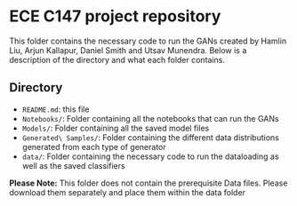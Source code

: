 # ECE C147 project repository

This folder contains the necessary code to run the GANs created by Hamlin Liu, Arjun Kallapur, Daniel Smith and Utsav Munendra. Below is a description of the directory and what each folder contains.

## Directory

* `README.md`: this file
* `Notebooks/`: Folder containing all the notebooks that can run the GANs
* `Models/`: Folder containing all the saved model files
* `Generated\ Samples/`: Folder containing the different data distributions generated from each type of generator
* `data/`: Folder containing the necessary code to run the dataloading as well as the saved classifiers

**Please Note:** This folder does not contain the prerequisite Data files. Please download them separately and place them within the data folder